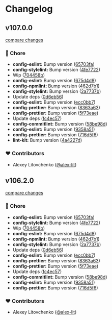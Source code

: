 # Changelog


## v107.0.0

[compare changes](https://github.com/alex-lit/lint-kit/compare/v70.1.1...v107.0.0)

### 🏡 Chore

- **config-eslint:** Bump version ([65703fa](https://github.com/alex-lit/lint-kit/commit/65703fa))
- **config-stylelint:** Bump version ([4fe7722](https://github.com/alex-lit/lint-kit/commit/4fe7722))
- Wip ([704458b](https://github.com/alex-lit/lint-kit/commit/704458b))
- **config-eslint:** Bump version ([675d4d8](https://github.com/alex-lit/lint-kit/commit/675d4d8))
- **config-npmlint:** Bump version ([462d7b1](https://github.com/alex-lit/lint-kit/commit/462d7b1))
- **config-stylelint:** Bump version ([2a7737b](https://github.com/alex-lit/lint-kit/commit/2a7737b))
- Update deps ([0d6eb56](https://github.com/alex-lit/lint-kit/commit/0d6eb56))
- **config-eslint:** Bump version ([ecc0bb7](https://github.com/alex-lit/lint-kit/commit/ecc0bb7))
- **config-prettier:** Bump version ([8363a63](https://github.com/alex-lit/lint-kit/commit/8363a63))
- **config-prettier:** Bump version ([5f73eae](https://github.com/alex-lit/lint-kit/commit/5f73eae))
- Update deps ([fc4ec57](https://github.com/alex-lit/lint-kit/commit/fc4ec57))
- **config-commitlint:** Bump version ([58be98d](https://github.com/alex-lit/lint-kit/commit/58be98d))
- **config-eslint:** Bump version ([9358a51](https://github.com/alex-lit/lint-kit/commit/9358a51))
- **config-prettier:** Bump version ([716d5f6](https://github.com/alex-lit/lint-kit/commit/716d5f6))
- **lint-kit:** Bump version ([4a4227d](https://github.com/alex-lit/lint-kit/commit/4a4227d))

### ❤️ Contributors

- Alexey Litovchenko ([@alex-lit](http://github.com/alex-lit))

## v106.2.0

[compare changes](https://github.com/alex-lit/lint-kit/compare/v70.1.1...v106.2.0)

### 🏡 Chore

- **config-eslint:** Bump version ([65703fa](https://github.com/alex-lit/lint-kit/commit/65703fa))
- **config-stylelint:** Bump version ([4fe7722](https://github.com/alex-lit/lint-kit/commit/4fe7722))
- Wip ([704458b](https://github.com/alex-lit/lint-kit/commit/704458b))
- **config-eslint:** Bump version ([675d4d8](https://github.com/alex-lit/lint-kit/commit/675d4d8))
- **config-npmlint:** Bump version ([462d7b1](https://github.com/alex-lit/lint-kit/commit/462d7b1))
- **config-stylelint:** Bump version ([2a7737b](https://github.com/alex-lit/lint-kit/commit/2a7737b))
- Update deps ([0d6eb56](https://github.com/alex-lit/lint-kit/commit/0d6eb56))
- **config-eslint:** Bump version ([ecc0bb7](https://github.com/alex-lit/lint-kit/commit/ecc0bb7))
- **config-prettier:** Bump version ([8363a63](https://github.com/alex-lit/lint-kit/commit/8363a63))
- **config-prettier:** Bump version ([5f73eae](https://github.com/alex-lit/lint-kit/commit/5f73eae))
- Update deps ([fc4ec57](https://github.com/alex-lit/lint-kit/commit/fc4ec57))
- **config-commitlint:** Bump version ([58be98d](https://github.com/alex-lit/lint-kit/commit/58be98d))
- **config-eslint:** Bump version ([9358a51](https://github.com/alex-lit/lint-kit/commit/9358a51))
- **config-prettier:** Bump version ([716d5f6](https://github.com/alex-lit/lint-kit/commit/716d5f6))

### ❤️ Contributors

- Alexey Litovchenko ([@alex-lit](http://github.com/alex-lit))

